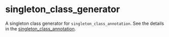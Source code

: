 # singleton_class_generator

A singleton class generator for `singleton_class_annotation`.
See the details in the [singleton_class_annotation](https://github.com/Dart-for-Apps/singleton_class/tree/master/singleton_class_annotation).
